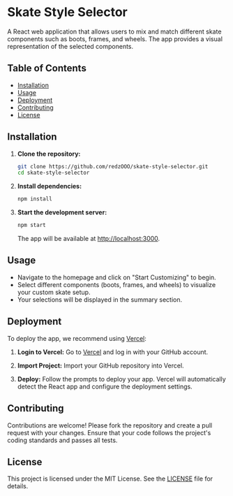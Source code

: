 
# Skate Style Selector

A React web application that allows users to mix and match different skate components such as boots, frames, and wheels. The app provides a visual representation of the selected components.

## Table of Contents

- [Installation](#installation)
- [Usage](#usage)
- [Deployment](#deployment)
- [Contributing](#contributing)
- [License](#license)

## Installation

1. **Clone the repository:**
   ```bash
   git clone https://github.com/redzOOO/skate-style-selector.git
   cd skate-style-selector
   ```

2. **Install dependencies:**
   ```bash
   npm install
   ```

3. **Start the development server:**
   ```bash
   npm start
   ```

   The app will be available at [http://localhost:3000](http://localhost:3000).

## Usage

- Navigate to the homepage and click on "Start Customizing" to begin.
- Select different components (boots, frames, and wheels) to visualize your custom skate setup.
- Your selections will be displayed in the summary section.

## Deployment

To deploy the app, we recommend using [Vercel](https://vercel.com/):

1. **Login to Vercel:**
   Go to [Vercel](https://vercel.com/) and log in with your GitHub account.

2. **Import Project:**
   Import your GitHub repository into Vercel.

3. **Deploy:**
   Follow the prompts to deploy your app. Vercel will automatically detect the React app and configure the deployment settings.

## Contributing

Contributions are welcome! Please fork the repository and create a pull request with your changes. Ensure that your code follows the project's coding standards and passes all tests.

## License

This project is licensed under the MIT License. See the [LICENSE](LICENSE) file for details.
